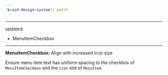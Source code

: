 ```yaml
---
'braid-design-system': patch
---
```


---
updated:
  - MenuItemCheckbox
---

**MenuItemCheckbox:** Align with increased icon size

Ensure menu item text has uniform spacing to the checkbox of `MenuItemCheckbox` and the `icon` slot of `MenuItem`.

